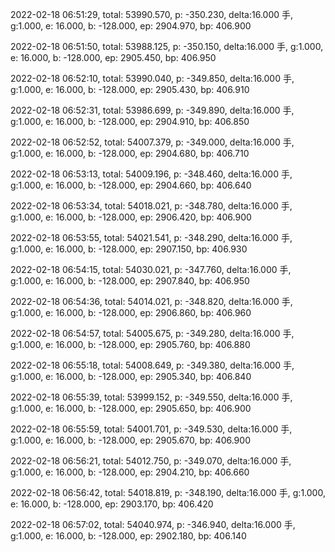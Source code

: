 2022-02-18 06:51:29, total: 53990.570, p: -350.230, delta:16.000 手, g:1.000, e: 16.000, b: -128.000, ep: 2904.970, bp: 406.900

2022-02-18 06:51:50, total: 53988.125, p: -350.150, delta:16.000 手, g:1.000, e: 16.000, b: -128.000, ep: 2905.450, bp: 406.950

2022-02-18 06:52:10, total: 53990.040, p: -349.850, delta:16.000 手, g:1.000, e: 16.000, b: -128.000, ep: 2905.430, bp: 406.910

2022-02-18 06:52:31, total: 53986.699, p: -349.890, delta:16.000 手, g:1.000, e: 16.000, b: -128.000, ep: 2904.910, bp: 406.850

2022-02-18 06:52:52, total: 54007.379, p: -349.000, delta:16.000 手, g:1.000, e: 16.000, b: -128.000, ep: 2904.680, bp: 406.710

2022-02-18 06:53:13, total: 54009.196, p: -348.460, delta:16.000 手, g:1.000, e: 16.000, b: -128.000, ep: 2904.660, bp: 406.640

2022-02-18 06:53:34, total: 54018.021, p: -348.780, delta:16.000 手, g:1.000, e: 16.000, b: -128.000, ep: 2906.420, bp: 406.900

2022-02-18 06:53:55, total: 54021.541, p: -348.290, delta:16.000 手, g:1.000, e: 16.000, b: -128.000, ep: 2907.150, bp: 406.930

2022-02-18 06:54:15, total: 54030.021, p: -347.760, delta:16.000 手, g:1.000, e: 16.000, b: -128.000, ep: 2907.840, bp: 406.950

2022-02-18 06:54:36, total: 54014.021, p: -348.820, delta:16.000 手, g:1.000, e: 16.000, b: -128.000, ep: 2906.860, bp: 406.960

2022-02-18 06:54:57, total: 54005.675, p: -349.280, delta:16.000 手, g:1.000, e: 16.000, b: -128.000, ep: 2905.760, bp: 406.880

2022-02-18 06:55:18, total: 54008.649, p: -349.380, delta:16.000 手, g:1.000, e: 16.000, b: -128.000, ep: 2905.340, bp: 406.840

2022-02-18 06:55:39, total: 53999.152, p: -349.550, delta:16.000 手, g:1.000, e: 16.000, b: -128.000, ep: 2905.650, bp: 406.900

2022-02-18 06:55:59, total: 54001.701, p: -349.530, delta:16.000 手, g:1.000, e: 16.000, b: -128.000, ep: 2905.670, bp: 406.900

2022-02-18 06:56:21, total: 54012.750, p: -349.070, delta:16.000 手, g:1.000, e: 16.000, b: -128.000, ep: 2904.210, bp: 406.660

2022-02-18 06:56:42, total: 54018.819, p: -348.190, delta:16.000 手, g:1.000, e: 16.000, b: -128.000, ep: 2903.170, bp: 406.420

2022-02-18 06:57:02, total: 54040.974, p: -346.940, delta:16.000 手, g:1.000, e: 16.000, b: -128.000, ep: 2902.180, bp: 406.140